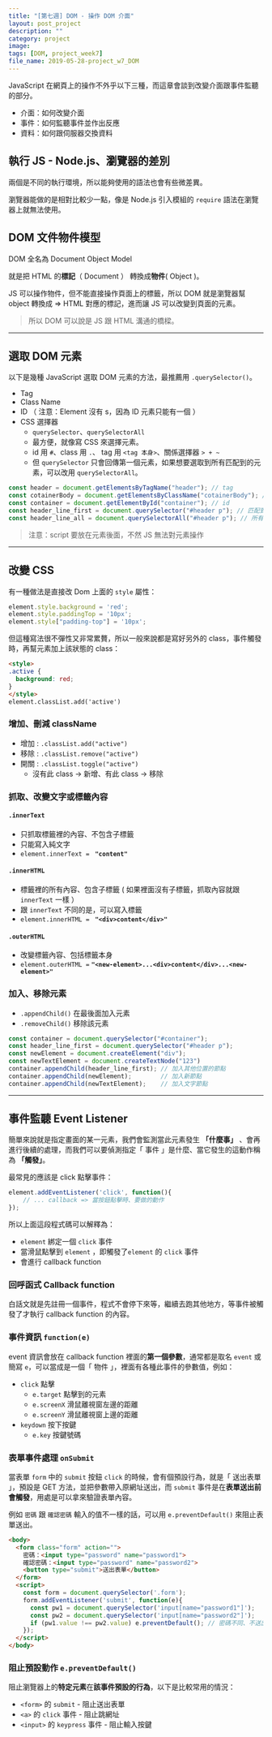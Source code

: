 ```yaml
---
title: "[第七週] DOM - 操作 DOM 介面"
layout: post_project
description: ""
category: project
image: 
tags: [DOM, project_week7]
file_name: 2019-05-28-project_w7_DOM
---
```


JavaScript 在網頁上的操作不外乎以下三種，而這章會談到改變介面跟事件監聽的部分。
- 介面：如何改變介面
- 事件：如何監聽事件並作出反應
- 資料：如何跟伺服器交換資料

## 執行 JS - Node.js、瀏覽器的差別

兩個是不同的執行環境，所以能夠使用的語法也會有些微差異。

瀏覽器能做的是相對比較少一點，像是 Node.js 引入模組的 `require` 語法在瀏覽器上就無法使用。

## DOM 文件物件模型

DOM 全名為 Document Object Model

就是把 HTML 的**標記**（ Document ） 轉換成**物件**( Object )。

JS 可以操作物件，但不能直接操作頁面上的標籤，所以 DOM 就是瀏覽器幫 object 轉換成 => HTML 對應的標記，進而讓 JS 可以改變到頁面的元素。

> 所以 DOM 可以說是 JS 跟 HTML 溝通的橋樑。

---

## 選取 DOM 元素
以下是幾種 JavaScript 選取 DOM 元素的方法，最推薦用 `.querySelector()`。

- Tag
- Class Name
- ID （ 注意：Element 沒有 s，因為 ID 元素只能有一個 ）
- CSS 選擇器 
  - `querySelector`、`querySelectorAll` 
  - 最方便，就像寫 CSS 來選擇元素。
  - id 用 `#`、class 用 `.`、 tag 用 `<tag 本身>`、關係選擇器 `> + ~`
  - 但 `querySelector` 只會回傳第一個元素，如果想要選取到所有匹配到的元素，可以改用 `querySelectorAll`。

```javascript
const header = document.getElementsByTagName("header"); // tag
const cotainerBody = document.get​Elements​ByClass​Name("cotainerBody"); // class
const container = document.getElementById("container"); // id
const header_line_first = document.querySelector("#header p"); // 匹配到的第一個 #header p
const header_line_all = document.querySelectorAll("#header p"); // 所有匹配到的 #header p
```

> 注意：script 要放在元素後面，不然 JS 無法對元素操作

---

## 改變 CSS

有一種做法是直接改 Dom 上面的 `style` 屬性：

```javascript
element.style.background = 'red';
element.style.paddingTop = '10px'; 
element.style["padding-top"] = '10px';
```

但這種寫法很不彈性又非常累贅，所以一般來說都是寫好另外的 class，事件觸發時，再幫元素加上該狀態的 class：
```html
<style>
.active { 
  background: red;
}
</style>
element.classList.add('active')
```

### 增加、刪減 className

- 增加 : `.classList.add("active")`
- 移除 : `.classList.remove("active")`
- 開關 : `.classList.toggle("active")`
    - 沒有此 class → 新增、有此 class → 移除

### 抓取、改變文字或標籤內容
#### `.innerText` 
- 只抓取標籤裡的內容、不包含子標籤
- 只能寫入純文字
- `element.innerText = ` **`"content"`**

#### `.innerHTML` 
- 標籤裡的所有內容、包含子標籤 ( 如果裡面沒有子標籤，抓取內容就跟 `innerText` 一樣 ）
- 跟 `innerText` 不同的是，可以寫入標籤
- `element.innerHTML = ` **`"<div>content</div>"`** 

#### `.outerHTML` 
- 改變標籤內容、包括標籤本身
- `element.outerHTML =` **`"<new-element>...<div>content</div>...<new-element>"`**

### 加入、移除元素 

- `.appendChild()` 在最後面加入元素
- `.removeChild()` 移除該元素

``` javascript
const container = document.querySelector("#container");
const header_line_first = document.querySelector("#header p");
const newElement = document.createElement("div");
const newTextElement = document.createTextNode("123")
container.appendChild(header_line_first); // 加入其他位置的節點
container.appendChild(newElement);        // 加入新節點
container.appendChild(newTextElement);    // 加入文字節點
```

--- 

## 事件監聽 Event Listener

簡單來說就是指定畫面的某一元素，我們會監測當此元素發生 **「什麼事」** 、會再進行後續的處理，而我們可以要偵測指定「 事件 」是什麼、當它發生的這動作稱為 **「觸發」**。

最常見的應該是 click 點擊事件：

```javascript
element.addEventListener('click', function(){
    // ... callback => 當按鈕點擊時、要做的動作
});
```

所以上面這段程式碼可以解釋為：
- `element` 綁定一個 `click` 事件
- 當滑鼠點擊到 `element` ，即觸發了`element` 的 `click` 事件
- 會進行 callback function

### 回呼函式 Callback function
白話文就是先註冊一個事件，程式不會停下來等，繼續去跑其他地方，等事件被觸發了才執行 callback function 的內容。

### 事件資訊 `function(e)`

event 資訊會放在 callback function 裡面的**第一個參數**，通常都是取名 `event` 或簡寫 `e`，可以當成是一個「 物件 」，裡面有各種此事件的參數值，例如：
- `click` 點擊
    - `e.target` 點擊到的元素
    - `e.screenX` 滑鼠離視窗左邊的距離 
    - `e.screenY` 滑鼠離視窗上邊的距離 
- `keydown` 按下按鍵
    - `e.key` 按鍵號碼

    
### 表單事件處理 `onSubmit` 

當表單 `form` 中的 `submit` 按鈕 `click` 的時候，會有個預設行為，就是「 送出表單 」，預設是 GET 方法，並把參數帶入原網址送出，而 `submit` 事件是在**表單送出前會觸發**，用處是可以拿來驗證表單內容。

例如 `密碼` 跟 `確認密碼` 輸入的值不一樣的話，可以用 `e.preventDefault()` 來阻止表單送出。

```html
<body>
  <form class="form" action="">
    密碼：<input type="password" name="password1">
    確認密碼：<input type="password" name="password2">
    <button type="submit">送出表單</button>
  </form>
  <script>
    const form = document.querySelector('.form');
    form.addEventListener('submit', function(e){
      const pw1 = document.querySelector('input[name="password1"]');
      const pw2 = document.querySelector('input[name="password2"]');
      if (pw1.value !== pw2.value) e.preventDefault(); // 密碼不同、不送出表單
    });
  </script>
</body>
```

### 阻止預設動作 `e.preventDefault()`

阻止瀏覽器上的**特定元素**在**該事件預設的行為**，以下是比較常用的情況：

- `<form>` 的 `submit` - 阻止送出表單
- `<a>` 的 `click` 事件 - 阻止跳網址
- `<input>` 的 `keypress` 事件 - 阻止輸入按鍵
